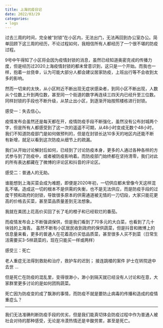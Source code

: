 ```yaml
---
title: 上海抗疫日记
date: 2022/03/29
categories: 
- logs
---
```


过去三周的时间，完全被“封锁”在小区内，无法出门，无法再回到办公室办公。简单回顾下这三周的经历，不论过程如何，我相信所有人都经历了一个很不堪的防疫过程。

9号中午得知了小区将会因为疫情封锁的消息，虽然已经知道奥密克戎的传播力度，但是经历过2020上海疫情封锁的都未曾意识到，这只是一个开始。而我也一样，抱着一丝侥幸，认为可能大部分人都会建议居家防疫，上班出行等不会收到太多的影响。

然而一切来的太快，从小区附近不断出现无症状感染者，到同小区不断出现，人数从个位数上升到两位数，甚至同一个街道的数字再连续三四天内已经升至三位数。同样封锁的手段也不断升级，从禁止出小区，到逐渐开始按照楼栋进行封锁。

感受一：失去信心。

疫情发布会虽然还是每天都在开，疫情防疫手段不断强化，虽然没有公布封城两个字，但是所有人都感受到了这一次的遥遥不可期，从48小时变成无数个48小时，我们不知道防疫部门是如何做预判的，但是在封锁长达10多天的地区内还能不断有新增，就足以看到这次防疫从细节上的疏漏。

我们从开始讨论解封后如何，已经到了讨论防疫本身，更多的人通过各种各样的方式参与到了防疫中，或者被防疫影响着。而防疫部门始终都在坚持清零，我们对此的所有表达都藏在了微博的评论区和抖音的评论区。

感受二：普通人的无助。

谁能想到上海买菜会成为难题，即便是2020年初，一切供应都未曾像今天这样混乱不堪。造成这一切的根本不是供需的失衡，也不是无法供应，而是防疫手段的过度干预和政府的封锁，导致很多原本的供需通道被无情的一刀切段，大家只能花更高的价格去买菜，甚至菜品质量差到无法想象。

我就在美团上花高价买回了长了毛的橙子和已经软烂的番茄。

而疫情发布会上不断强调保供，但是我们看到了70多元的大白菜，也看到了几十块钱的上海青。
虽然不断有小区居民收到政府的保供蔬菜，但是抖音和微博上的信息量来看，更多的普通人在花着高价买低品质菜，甚至很多人买不到菜（日常生活需要买3-5样蔬菜的，现在只能买一样或两样）

感受三：死亡

老人重症无法得到救助和治疗，救护车的迟到；
接连跳楼的案件
护士在转院途中去世
...

但是死亡在防疫的混乱里，变得很渺小，渺小到隔天就已经没有人讨论和在意，大家群里更多讨论的是如何团购蔬菜。

死亡因为防疫变的成了飘渺的事情，而防疫不就是要防止病毒的传播和造成的疫情重症么？

---

我们无法准确判断防疫手段的优劣，但是我们能真切体会防疫过程中作为普通人被社会对待的那种感受，无论是冷漠热情还是辛酸劳累，甚至是死亡。



